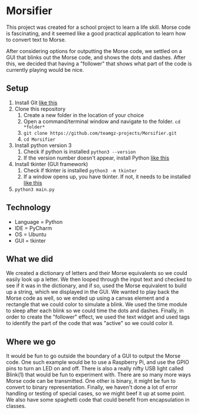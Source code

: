 Morsifier
=========

This project was created for a school project to learn a life skill.  Morse code is fascinating, and it seemed like a good practical application to learn how to convert text to Morse.

After considering options for outputting the Morse code, we settled on a GUI that blinks out the Morse code, and shows the dots and dashes.  After this, we decided that having a "follower" that shows what part of the code is currently playing would be nice.

Setup
-----------
1. Install Git [like this](https://git-scm.com/book/en/v2/Getting-Started-Installing-Git)
2. Clone this repository
   1. Create a new folder in the location of your choice
   2. Open a command/terminal window and navigate to the folder.  ``cd *folder*``
   3. ``git clone https://github.com/teamgz-projects/Morsifier.git``
   4. ``cd Morsifier``
3. Install python version 3 
   1. Check if python is installed ``python3 --version``
   2. If the version number doesn't appear, install Python [like this](https://realpython.com/installing-python/)
4. Install tkinter (GUI framework)
   1. Check if tkinter is installed ``python3 -m tkinter``
   2. If a window opens up, you have tkinter.  If not, it needs to be installed [like this](https://www.delftstack.com/howto/python-tkinter/install-tkinter/)
5. ``python3 main.py``

Technology
----------
* Language = Python
* IDE = PyCharm
* OS = Ubuntu
* GUI = tkinter

What we did
---------------
We created a dictionary of letters and their Morse equivalents so we could easily look up a letter.
We then looped through the input text and checked to see if it was in the dictionary, and if so, used the Morse equivalent to build up a string, which we displayed in the GUI.
We wanted to play back the Morse code as well, so we ended up using a canvas element and a rectangle that we could color to simulate a blink.  We used the time module to sleep after each blink so we could time the dots and dashes.
Finally, in order to create the "follower" effect, we used the text widget and used tags to identify the part of the code that was "active" so we could color it.

Where we go
------------
It would be fun to go outside the boundary of a GUI to output the Morse code.
One such example would be to use a Raspberry Pi, and use the GPIO pins to turn an LED on and off.  There is also a really nifty USB light called Blink(1) that would be fun to experiment with.  There are so many more ways Morse code can be transmitted.  One other is binary, it might be fun to convert to binary representation.  Finally, we haven't done a lot of error handling or testing of special cases, so we might beef it up at some point.  We also have some spaghetti code that could benefit from encapsulation in classes.